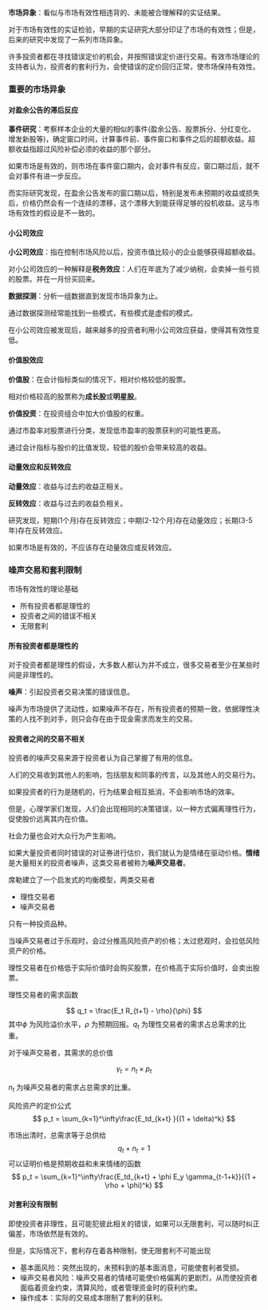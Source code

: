 **市场异象**：看似与市场有效性相违背的、未能被合理解释的实证结果。

对于市场有效性的实证检验，早期的实证研究大部分印证了市场的有效性；但是，后来的研究中发现了一系列市场异象。

许多投资者都在寻找错误定价的机会，并按照错误定价进行交易。有效市场理论的支持者认为，投资者的套利行为，会使错误的定价回归正常，使市场保持有效性。

### 重要的市场异象

#### 对盈余公告的滞后反应

**事件研究**：考察样本企业的大量的相似的事件(盈余公告、股票拆分、分红变化、增发新股等)，确定窗口时间，计算事件前、事件窗口和事件之后的超额收益。超额收益指超过风险补偿必须的收益的那个部分。

如果市场是有效的，则市场在事件窗口期内，会对事件有反应，窗口期过后，就不会对事件有进一步反应。

而实际研究发现，在盈余公告发布的窗口期以后，特别是发布未预期的收益或损失后，价格仍然会有一个连续的漂移，这个漂移大到能获得足够的投机收益。这与市场有效性的假设是不一致的。


#### 小公司效应

**小公司效应**：指在控制市场风险以后，投资市值比较小的企业能够获得超额收益。

对小公司效应的一种解释是**税务效应**：人们在年底为了减少纳税，会卖掉一些亏损的股票。并在一月份买回来。

**数据探测**：分析一组数据直到发现市场异象为止。

通过数据探测经常能找到一些模式，有些模式是虚假的模式。

在小公司效应被发现后，越来越多的投资者利用小公司效应获益，使得其有效性变低。

#### 价值股效应

**价值股**：在会计指标类似的情况下，相对价格较低的股票。

相对价格较高的股票称为**成长股**或**明星股**。

**价值投资**：在投资组合中加大价值股的权重。

通过市盈率对股票进行分类，发现低市盈率的股票获利的可能性更高。

通过会计指标与股价的比值发现，较低的股价会带来较高的收益。


#### 动量效应和反转效应

**动量效应**：收益与过去的收益正相关。

**反转效应**：收益与过去的收益负相关。


研究发现，短期(1个月)存在反转效应；中期(2-12个月)存在动量效应；长期(3-5年)存在反转效应。

如果市场是有效的，不应该存在动量效应或反转效应。

### 噪声交易和套利限制

市场有效性的理论基础
+ 所有投资者都是理性的
+ 投资者之间的错误不相关
+ 无限套利


#### 所有投资者都是理性的

对于投资者都是理性的假设，大多数人都认为并不成立，很多交易者至少在某些时间是非理性的。

**噪声**：引起投资者交易决策的错误信息。

噪声为市场提供了流动性，如果噪声不存在，所有投资者的预期一致，依据理性决策的人找不到对手，则只会存在由于现金需求而发生的交易。

#### 投资者之间的交易不相关

投资者的噪声交易来源于投资者认为自己掌握了有用的信息。

人们的交易收到其他人的影响，包括朋友和同事的传言，以及其他人的交易行为。

如果投资者的行为是随机的，行为结果会相互抵消，不会影响市场的效率。

但是，心理学家们发现，人们会出现相同的决策错误，以一种方式偏离理性行为，促使股价远离其内在价值。

社会力量也会对大众行为产生影响。

如果大量投资者同时错误的对证券进行估价，我们就认为是情绪在驱动价格。**情绪**是大量相关的投资者噪声，这类交易者被称为**噪声交易者**。

席勒建立了一个启发式的均衡模型，两类交易者
+ 理性交易者
+ 噪声交易者

只有一种投资品种。

当噪声交易者过于乐观时，会过分推高风险资产的价格；太过悲观时，会拉低风险资产的价格。

理性交易者在价格低于实际价值时会购买股票，在价格高于实际价值时，会卖出股票。

理性交易者的需求函数

$$
q_t = \frac{E_t R_{t+1} - \rho}{\phi}
$$
其中$\phi$ 为风险溢价水平，$\rho$ 为预期回报。$q_t$ 为理性交易者的需求占总需求的比重。

对于噪声交易者，其需求的总价值

$$
\gamma_t = n_t \times p_t
$$

$n_t$ 为噪声交易者的需求占总需求的比重。

风险资产的定价公式
$$
p_t = \sum_{k=1}^\infty\frac{E_td_{k+t} }{(1 + \delta)^k}
$$

市场出清时，总需求等于总供给
$$
q_t + n_t = 1
$$
可以证明价格是预期收益和未来情绪的函数
$$
p_t = \sum_{k=1}^\infty\frac{E_td_{k+t} + \phi E_y \gamma_{t-1+k}}{(1 + \rho + \phi)^k}
$$
#### 对套利没有限制

即使投资者非理性，且可能犯彼此相关的错误，如果可以无限套利，可以随时纠正偏差，市场依然是有效的。

但是，实际情况下，套利存在着各种限制，使无限套利不可能出现
+ 基本面风险：突然出现的，未预料到的基本面消息，可能使套利者受损。
+ 噪声交易者风险：噪声交易者的情绪可能使价格偏离的更剧烈，从而使投资者面临着资金约束，清算风险，或者管理资金时的获利约束。
+ 操作成本：实际的交易成本限制了套利的获利。

